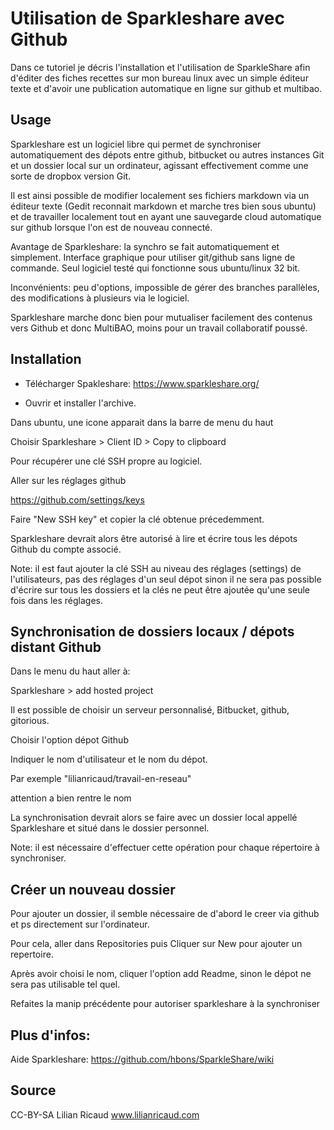 <!--

---
title: Synchronisation dossier local-github avec sparkleshare
description: Dans ce tutoriel je décris l'installation et l'utilisation de SparkleShare afin d'éditer des fiches recettes sur mon bureau linux avec un simple éditeur texte et d'avoir une publication automatique en ligne sur github et multibao.
image_url: 
---

-->


# Utilisation de Sparkleshare avec Github

Dans ce tutoriel je décris l'installation et l'utilisation de SparkleShare afin d'éditer des fiches recettes sur mon bureau linux avec un simple éditeur texte et d'avoir une publication automatique en ligne sur github et multibao.

## Usage

Sparkleshare est un logiciel libre qui permet de synchroniser automatiquement des dépots entre github, bitbucket ou autres instances Git et un dossier local sur un ordinateur, agissant effectivement comme une sorte de dropbox version Git.

Il est ainsi possible de modifier localement ses fichiers markdown via un éditeur texte (Gedit reconnait markdown et marche tres bien sous ubuntu) et de travailler localement tout en ayant une sauvegarde cloud automatique sur github lorsque l'on est de nouveau connecté.

Avantage de Sparkleshare: la synchro se fait automatiquement et simplement. Interface graphique pour utiliser git/github sans ligne de commande. Seul logiciel testé qui fonctionne sous ubuntu/linux 32 bit.

Inconvénients: peu d'options, impossible de gérer des branches parallèles, des modifications à plusieurs via le logiciel.

Sparkleshare marche donc bien pour mutualiser facilement des contenus vers Github et donc MultiBAO, moins pour un travail collaboratif poussé.

## Installation

- Télécharger Spakleshare: https://www.sparkleshare.org/

- Ouvrir et installer l'archive.

Dans ubuntu, une icone apparait dans la barre de menu du haut

Choisir Sparkleshare > Client ID > Copy to clipboard

Pour récupérer une clé SSH propre au logiciel.

Aller sur les réglages github

https://github.com/settings/keys

Faire "New SSH key" et copier la clé obtenue précedemment.

Sparkleshare devrait alors être autorisé à lire et écrire tous les dépots Github du compte associé.

Note: il est faut ajouter la clé SSH au niveau des réglages (settings) de l'utilisateurs, pas des réglages d'un seul dépot sinon il ne sera pas possible d'écrire sur tous les dossiers et la clés ne peut être ajoutée qu'une seule fois dans les réglages.

## Synchronisation de dossiers locaux / dépots distant Github

Dans le menu du haut aller à:

Sparkleshare > add hosted project

Il est possible de choisir un serveur personnalisé, Bitbucket, github, gitorious.

Choisir l'option dépot Github

Indiquer le nom d'utilisateur et le nom du dépot.

Par exemple "lilianricaud/travail-en-reseau"

attention a bien rentre le nom

La synchronisation devrait alors se faire avec un dossier local appellé Sparkleshare et situé dans le dossier personnel.

Note: il est nécessaire d'effectuer cette opération pour chaque répertoire à synchroniser.

## Créer un nouveau dossier

Pour ajouter un dossier, il semble nécessaire de d'abord le creer via github et ps directement sur l'ordinateur.

Pour cela, aller dans Repositories puis Cliquer sur New pour ajouter un repertoire.

Après avoir choisi le nom, cliquer l'option add Readme, sinon le dépot ne sera pas utilisable tel quel.

Refaites la manip précédente pour autoriser sparkleshare à la synchroniser



## Plus d'infos:

Aide Sparkleshare: https://github.com/hbons/SparkleShare/wiki


## Source 

CC-BY-SA Lilian Ricaud
www.lilianricaud.com
